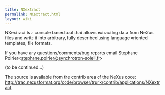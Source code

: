 ```yaml
---
title: NXextract
permalink: NXextract.html
layout: wiki
---
```


NXextract is a console based tool that allows extracting data from NeXus
files and write it into arbitrary, fully described using language
oriented templates, file formats.

If you have any questions/comments/bug reports email Stephane
Poirier&lt;stephane.poirier@synchrotron-soleil.fr&gt;

(to be continued...)

The source is available from the contrib area of the NeXus code:
<http://trac.nexusformat.org/code/browser/trunk/contrib/applications/NXextract>
